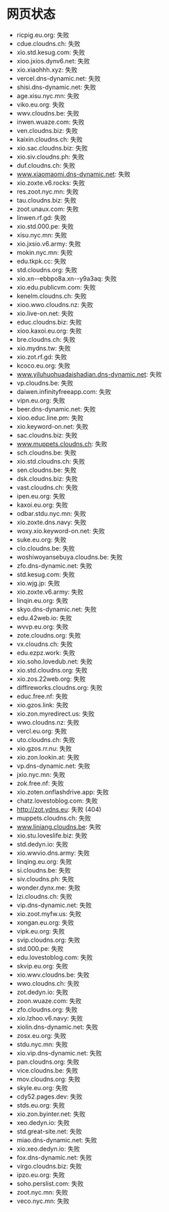 # 网页状态
- ricpig.eu.org: 失败
- cdue.cloudns.ch: 失败
- xio.std.kesug.com: 失败
- xioo.jxios.dynv6.net: 失败
- xio.xiaohhh.xyz: 失败
- vercel.dns-dynamic.net: 失败
- shisi.dns-dynamic.net: 失败
- age.xisu.nyc.mn: 失败
- viko.eu.org: 失败
- wwv.cloudns.be: 失败
- inwen.wuaze.com: 失败
- ven.cloudns.biz: 失败
- kaixin.cloudns.ch: 失败
- xio.sac.cloudns.biz: 失败
- xio.siv.cloudns.ph: 失败
- duf.cloudns.ch: 失败
- www.xiaomaomi.dns-dynamic.net: 失败
- xio.zoxte.v6.rocks: 失败
- res.zoot.nyc.mn: 失败
- tau.cloudns.biz: 失败
- zoot.unaux.com: 失败
- linwen.rf.gd: 失败
- xio.std.000.pe: 失败
- xisu.nyc.mn: 失败
- xio.jxsio.v6.army: 失败
- mokin.nyc.mn: 失败
- edu.tkpk.cc: 失败
- std.cloudns.org: 失败
- xio.xn--ebbpo8a.xn--y9a3aq: 失败
- xio.edu.publicvm.com: 失败
- kenelm.cloudns.ch: 失败
- xioo.wwo.cloudns.nz: 失败
- xio.live-on.net: 失败
- educ.cloudns.biz: 失败
- xioo.kaxoi.eu.org: 失败
- bre.cloudns.ch: 失败
- xio.mydns.tw: 失败
- xio.zot.rf.gd: 失败
- kcoco.eu.org: 失败
- www.yiluhuohuadaishadian.dns-dynamic.net: 失败
- vp.cloudns.be: 失败
- daiwen.infinityfreeapp.com: 失败
- vipn.eu.org: 失败
- beer.dns-dynamic.net: 失败
- xioo.educ.line.pm: 失败
- xio.keyword-on.net: 失败
- sac.cloudns.biz: 失败
- www.muppets.cloudns.ch: 失败
- sch.cloudns.be: 失败
- xio.std.cloudns.ch: 失败
- sen.cloudns.be: 失败
- dsk.cloudns.biz: 失败
- vast.cloudns.ch: 失败
- ipen.eu.org: 失败
- kaxoi.eu.org: 失败
- odbar.stdu.nyc.mn: 失败
- xio.zoxte.dns.navy: 失败
- woxy.xio.keyword-on.net: 失败
- suke.eu.org: 失败
- clo.cloudns.be: 失败
- woshiwoyansebuya.cloudns.be: 失败
- zfo.dns-dynamic.net: 失败
- std.kesug.com: 失败
- xio.wjg.jp: 失败
- xio.zoxte.v6.army: 失败
- linqin.eu.org: 失败
- skyo.dns-dynamic.net: 失败
- edu.42web.io: 失败
- wvvp.eu.org: 失败
- zote.cloudns.org: 失败
- vx.cloudns.ch: 失败
- edu.ezpz.work: 失败
- xio.soho.lovedub.net: 失败
- xio.std.cloudns.org: 失败
- xio.zos.22web.org: 失败
- diffireworks.cloudns.org: 失败
- educ.free.nf: 失败
- xio.gzos.link: 失败
- xio.zon.myredirect.us: 失败
- wwo.cloudns.nz: 失败
- vercl.eu.org: 失败
- uto.cloudns.ch: 失败
- xio.gzos.rr.nu: 失败
- xio.zon.lookin.at: 失败
- vp.dns-dynamic.net: 失败
- jxio.nyc.mn: 失败
- zok.free.nf: 失败
- xio.zoten.onflashdrive.app: 失败
- chatz.lovestoblog.com: 失败
- http://zot.ydns.eu: 失败 (404)
- muppets.cloudns.ch: 失败
- www.liniang.cloudns.be: 失败
- xio.stu.loveslife.biz: 失败
- std.dedyn.io: 失败
- xio.wwvio.dns.army: 失败
- linqing.eu.org: 失败
- si.cloudns.be: 失败
- siv.cloudns.ph: 失败
- wonder.dynx.me: 失败
- lzi.cloudns.ch: 失败
- vip.dns-dynamic.net: 失败
- xio.zoot.myfw.us: 失败
- xongan.eu.org: 失败
- vipk.eu.org: 失败
- svip.cloudns.org: 失败
- std.000.pe: 失败
- edu.lovestoblog.com: 失败
- skvip.eu.org: 失败
- xio.wwv.cloudns.be: 失败
- wwo.cloudns.ch: 失败
- zot.dedyn.io: 失败
- zoon.wuaze.com: 失败
- zfo.cloudns.org: 失败
- xio.lzhoo.v6.navy: 失败
- xiolin.dns-dynamic.net: 失败
- zosx.eu.org: 失败
- stdu.nyc.mn: 失败
- xio.vip.dns-dynamic.net: 失败
- pan.cloudns.org: 失败
- vice.cloudns.be: 失败
- mov.cloudns.org: 失败
- skyle.eu.org: 失败
- cdy52.pages.dev: 失败
- stds.eu.org: 失败
- xio.zon.byinter.net: 失败
- xeo.dedyn.io: 失败
- std.great-site.net: 失败
- miao.dns-dynamic.net: 失败
- xio.xeo.dedyn.io: 失败
- fox.dns-dynamic.net: 失败
- virgo.cloudns.biz: 失败
- ipzo.eu.org: 失败
- soho.perslist.com: 失败
- zoot.nyc.mn: 失败
- veco.nyc.mn: 失败
